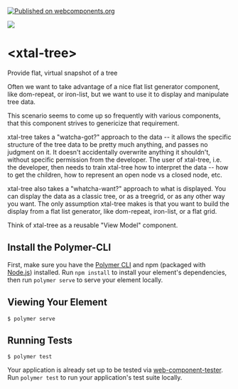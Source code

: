 [![Published on webcomponents.org](https://img.shields.io/badge/webcomponents.org-published-blue.svg)](https://www.webcomponents.org/element/bahrus/xtal-tree)

<a href="https://nodei.co/npm/xtal-tree/"><img src="https://nodei.co/npm/xtal-tree.png"></a>

# \<xtal-tree\>

Provide flat, virtual snapshot of a tree

<!--
```
<custom-element-demo>
  <template>
  <script src="../node_modules/@webcomponents/webcomponentsjs/webcomponents-loader.js"></script>
  <script type="module">
    import "https://unpkg.com/@polymer/polymer@3.0.2/lib/elements/dom-if.js?module";
  </script>
  <script type="module" src="https://unpkg.com/@polymer/iron-list@3.0.0-pre.21/iron-list.js?module"></script>
  <script src="https://unpkg.com/xtal-splitting@0.0.1/xtal-splitting.js"></script>
  <script src="https://unpkg.com/p-d.p-u@0.0.22/p-d.p-d-x.p-u.js"></script>
  <script src="https://unpkg.com/xtal-fetch@0.0.34/xtal-fetch.js"></script>

  <script type="module" src="https://unpkg.com/xtal-tree@0.0.25/xtal-tree.js?module"></script>

      <script>
      function levelSetter(nodes, level) {
        nodes.forEach(node => {
          node.style = 'margin-left:' + (level * 12) + 'px';
          if (node.children) levelSetter(node.children, level + 1)
        })
      }
      function expandAll(e){
        myTree.allExpandedNodes = myTree.viewableNodes;
      }
      function collapseAll(e){
        myTree.allCollapsedNodes = myTree.viewableNodes;
      }
      function sortAsc(e){
        myTree.sorted = 'asc';
      }
      function sortDesc(e){
        myTree.sorted = 'desc';
      }
    </script>
    <style>
      div.node {
        cursor: pointer;
      }

      span.match {
        font-weight: bold;
        background-color: yellowgreen;
      }
    </style>
    <button onclick="expandAll()">Expand All</button>
    <button onclick="collapseAll()">Collapse All</button>
    <button onclick="sortAsc()">Sort Asc</button>
    <button onclick="sortDesc()">Sort Desc</button>
    <input type="text" placeholder="Search"/>
    <p-d id="searchProp" on="input" to="#myTree{searchString};xtal-split{search}"></p-d>
    <xtal-fetch fetch href="https://unpkg.com/xtal-tree@0.0.22/directory.json" as="json"></xtal-fetch>
    <p-d on="result-changed" to="#myTree{nodes}"></p-d>
    <script type="module ish">
      ({
        childrenFn: node => node.children,
        isOpenFn: node => node.expanded,
        levelSetterFn: levelSetter,
        toggleNodeFn: node => {
          node.expanded = !node.expanded;
        },
        testNodeFn: (node, search) =>{
          if(!search) return true;
          if(!node.nameLC) node.nameLC = node.name.toLowerCase();
          return node.nameLC.indexOf(search.toLowerCase()) > -1;
        },
        compareFn: (lhs, rhs) =>{
          if(lhs.name < rhs.name) return -1 ;
          if(lhs.name > rhs.name) return 1;
          return 0;
        }
      })
    </script>
    <p-d-x on="eval" to="{childrenFn:childrenFn;isOpenFn:isOpenFn;levelSetterFn:levelSetterFn;toggleNodeFn:toggleNodeFn;testNodeFn:testNodeFn;compareFn:compareFn}"></p-d-x>
    <xtal-tree id="myTree"></xtal-tree>
    <p-d on="viewable-nodes-changed" to="{items}"></p-d>
    <iron-list mutable-data p-d-if="#searchProp" style="height:400px"  id="nodeList" mutable-data>
        <template>
          <div mutable-data p-d-if="#searchProp" class="node"  style$="[[item.style]]">
            <span  node="[[item]]">
                <template is="dom-if" if="[[item.children]]">
                    <template is="dom-if" if="[[item.expanded]]">📖</template>
                    <template is="dom-if" if="[[!item.expanded]]">📕</template>
                  </template>
                  <template is="dom-if" if="[[!item.children]]">📝</template>
            </span>
            <p-u on="click" noinit to="/myTree{toggledNode:target.node}"></p-u>
            <xtal-split node="[[item]]"  search="[[search]]" text-content="[[item.name]]"></xtal-split>
            <p-u on="click" noinit to="/myTree{toggledNode:target.node}"></p-u>
          </div>
        </template>
      </iron-list>
  </template>
</custom-element-demo>
```
-->

Often we want to take advantage of a nice flat list generator component, like dom-repeat, or iron-list, but we want to use it to display and manipulate tree data.

This scenario seems to come up so frequently with various components, that this component strives to genericize that requirement.

xtal-tree takes a "watcha-got?" approach to the data -- it allows the specific structure of the tree data to be pretty much anything, and passes no judgment on it.   It doesn't accidentally overwrite anything it shouldn't, without specific permission from the developer. The user of xtal-tree, i.e. the developer, then needs to train xtal-tree how to interpret the data -- how to get the children, how to represent an open node vs a closed node, etc.

xtal-tree also takes a "whatcha-want?" approach to what is displayed.  You can display the data as a classic tree, or as a treegrid, or as any other way you want.  The only assumption xtal-tree makes is that you want to build the display from a flat list generator, like dom-repeat, iron-list, or a flat grid.  

Think of xtal-tree as a reusable "View Model" component.


## Install the Polymer-CLI

First, make sure you have the [Polymer CLI](https://www.npmjs.com/package/polymer-cli) and npm (packaged with [Node.js](https://nodejs.org)) installed. Run `npm install` to install your element's dependencies, then run `polymer serve` to serve your element locally.

## Viewing Your Element

```
$ polymer serve
```

## Running Tests

```
$ polymer test
```

Your application is already set up to be tested via [web-component-tester](https://github.com/Polymer/web-component-tester). Run `polymer test` to run your application's test suite locally.
